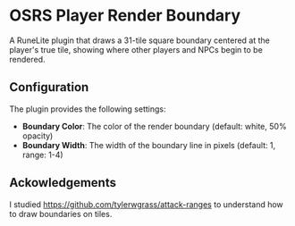# OSRS Player Render Boundary

A RuneLite plugin that draws a 31-tile square boundary centered at the player's true tile, showing where other players and NPCs begin to be rendered.

## Configuration

The plugin provides the following settings:

- **Boundary Color**: The color of the render boundary (default: white, 50% opacity)
- **Boundary Width**: The width of the boundary line in pixels (default: 1, range: 1-4)

## Ackowledgements

I studied https://github.com/tylerwgrass/attack-ranges to understand how to draw boundaries on tiles.
